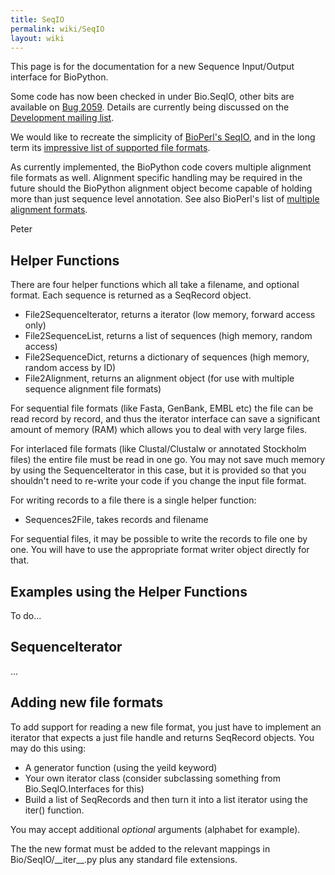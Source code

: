 ```yaml
---
title: SeqIO
permalink: wiki/SeqIO
layout: wiki
---
```


This page is for the documentation for a new Sequence Input/Output
interface for BioPython.

Some code has now been checked in under Bio.SeqIO, other bits are
available on [Bug
2059](http://bugzilla.open-bio.org/show_bug.cgi?id=2059). Details are
currently being discussed on the [Development mailing
list](http://biopython.org/wiki/Mailing_lists).

We would like to recreate the simplicity of [BioPerl's
SeqIO](http://www.bioperl.org/wiki/HOWTO:SeqIO), and in the long term
its [impressive list of supported file
formats](http://www.bioperl.org/wiki/Sequence_formats).

As currently implemented, the BioPython code covers multiple alignment
file formats as well. Alignment specific handling may be required in the
future should the BioPython alignment object become capable of holding
more than just sequence level annotation. See also BioPerl's list of
[multiple alignment
formats](http://www.bioperl.org/wiki/Multiple_alignment_formats).

Peter

Helper Functions
----------------

There are four helper functions which all take a filename, and optional
format. Each sequence is returned as a SeqRecord object.

-   File2SequenceIterator, returns a iterator (low memory, forward
    access only)
-   File2SequenceList, returns a list of sequences (high memory,
    random access)
-   File2SequenceDict, returns a dictionary of sequences (high memory,
    random access by ID)
-   File2Alignment, returns an alignment object (for use with multiple
    sequence alignment file formats)

For sequential file formats (like Fasta, GenBank, EMBL etc) the file can
be read record by record, and thus the iterator interface can save a
significant amount of memory (RAM) which allows you to deal with very
large files.

For interlaced file formats (like Clustal/Clustalw or annotated
Stockholm files) the entire file must be read in one go. You may not
save much memory by using the SequenceIterator in this case, but it is
provided so that you shouldn't need to re-write your code if you change
the input file format.

For writing records to a file there is a single helper function:

-   Sequences2File, takes records and filename

For sequential files, it may be possible to write the records to file
one by one. You will have to use the appropriate format writer object
directly for that.

Examples using the Helper Functions
-----------------------------------

To do...

SequenceIterator
----------------

...

Adding new file formats
-----------------------

To add support for reading a new file format, you just have to implement
an iterator that expects a just file handle and returns SeqRecord
objects. You may do this using:

-   A generator function (using the yeild keyword)
-   Your own iterator class (consider subclassing something from
    Bio.SeqIO.Interfaces for this)
-   Build a list of SeqRecords and then turn it into a list iterator
    using the iter() function.

You may accept additional *optional* arguments (alphabet for example).

The the new format must be added to the relevant mappings in
Bio/SeqIO/\_\_iter\_\_.py plus any standard file extensions.
